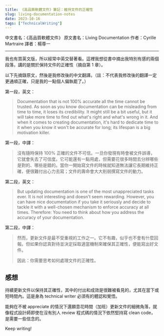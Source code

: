 ```yaml
---
title: 《高品質軟體文件》筆記：維持文件的正確性
slug: living-documentation-notes
date: 2023-10-16
tags: ["TechnicalWriting"]
---
```


中文書名：《高品質軟體文件》
原文書名：Living Documentation
作者：Cyrille Martraire
譯者：楊尊一

---

我也有買英文版，所以經常中英交替著看。這裡我想從書中摘出我特別有感的兩個段落，講的是關於保持文件的正確性（摘自第 1 章）。

以下先摘錄原文，然後是我修改後的中文翻譯。（註：不代表我修改後的翻譯一定更通順正確，只是我的一點個人偏執罷了。）

第一段，英文：

> Documentation that is not 100% accurate all the time cannot be trusted. As soon as you know documentation can be misleading from time to time, it loses its credibility. It might still be a bit useful, but it will take more time to find out what's right and what's wrong in it. And when it comes to creating documentation, it's hard to dedicate time to it when you know it won't be accurate for long; its lifespan is a big motivation killer.

第一段，中譯：

> 沒有隨時保持 100% 正確的文件不可信。一旦你發現有時會被文件誤導，它就會失去了可信度。它可能還有一點用處，但需要花很多時間去分辨哪些是對的、哪些是錯的。當你一開始寫文件的時候就知道無法讓它長期維持正確，便很難付出心力去寫；文件的壽命會大大削弱撰寫文件的動力。

第二段，英文：

> But updating documentation is one of the most unappreciated tasks ever. It is not interesting and doesn't seem rewarding. However, you can have nice documentation if you take it seriously and decide to tackle it with a well-chosen mechanism to enforce accuracy at all times.
Therefore: You need to think about how you address the accuracy of your documentation.

第二段，中譯：

> 然而，更新文件是最不受重視的工作之一。它不有趣，似乎也不會有什麼回報。但如果你認真對待並決定採取適當機制來確保其正確性，便能寫出好文件。
> 
> 因此：你需要思考如何處理文件的正確性。

## 感想

持續更新文件以保持其正確性，其中的付出和成效是很難被看見的，尤其在當下或短時間內。這是身為 technical writer 必須有的體認和覺悟。

能夠在不被 appreciate 的情況下還願意花時間（加班）更新文件的細微角落，就像程式設計師即使在沒有別人 review 程式碼的情況下依然堅持寫 clean code，是需要一些信念的。

Keep writing!
